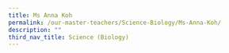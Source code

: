 ```yaml
---
title: Ms Anna Koh
permalink: /our-master-teachers/Science-Biology/Ms-Anna-Koh/
description: ""
third_nav_title: Science (Biology)
---
```

